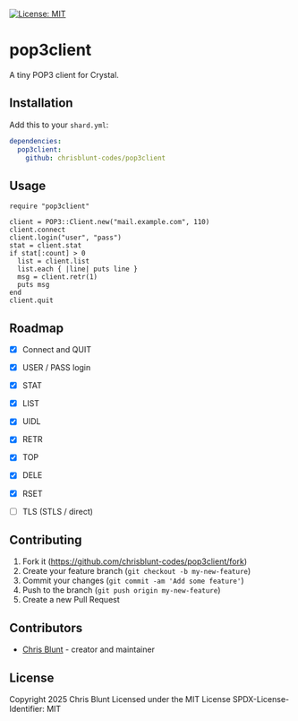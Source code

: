 [![License: MIT](https://img.shields.io/badge/License-MIT-yellow.svg)](https://opensource.org/licenses/MIT)

# pop3client

A tiny POP3 client for Crystal.

## Installation

Add this to your `shard.yml`:

```yaml
dependencies:
  pop3client:
    github: chrisblunt-codes/pop3client
```

## Usage

```crystal
require "pop3client"

client = POP3::Client.new("mail.example.com", 110)
client.connect
client.login("user", "pass")
stat = client.stat
if stat[:count] > 0
  list = client.list
  list.each { |line| puts line }
  msg = client.retr(1)
  puts msg
end
client.quit
```

## Roadmap

- [x] Connect and QUIT
- [x] USER / PASS login
- [x] STAT
- [x] LIST
- [x] UIDL
- [x] RETR
- [x] TOP
- [x] DELE
- [x] RSET
- [ ] TLS (STLS / direct)


## Contributing

1. Fork it (<https://github.com/chrisblunt-codes/pop3client/fork>)
2. Create your feature branch (`git checkout -b my-new-feature`)
3. Commit your changes (`git commit -am 'Add some feature'`)
4. Push to the branch (`git push origin my-new-feature`)
5. Create a new Pull Request

## Contributors

- [Chris Blunt](https://github.com/chrisblunt-codes) - creator and maintainer


## License

Copyright 2025 Chris Blunt
Licensed under the MIT License
SPDX-License-Identifier: MIT

